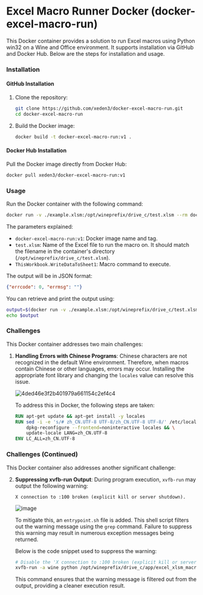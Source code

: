 # Excel Macro Runner Docker (docker-excel-macro-run)

This Docker container provides a solution to run Excel macros using Python win32 on a Wine and Office environment. It supports installation via GitHub and Docker Hub. Below are the steps for installation and usage.

### Installation

#### GitHub Installation

1. Clone the repository:

    ```bash
    git clone https://github.com/xeden3/docker-excel-macro-run.git
    cd docker-excel-macro-run
    ```

2. Build the Docker image:

    ```bash
    docker build -t docker-excel-macro-run:v1 .
    ```

#### Docker Hub Installation

Pull the Docker image directly from Docker Hub:

```bash
docker pull xeden3/docker-excel-macro-run:v1
```

### Usage

Run the Docker container with the following command:

```bash
docker run -v ./example.xlsm:/opt/wineprefix/drive_c/test.xlsm --rm docker-excel-macro-run:v1 test.xlsm ThisWorkbook.WriteDataToSheet1
```

The parameters explained:

- `docker-excel-macro-run:v1`: Docker image name and tag.
- `test.xlsm`: Name of the Excel file to run the macro on. It should match the filename in the container's directory (`/opt/wineprefix/drive_c/test.xlsm`).
- `ThisWorkbook.WriteDataToSheet1`: Macro command to execute.

The output will be in JSON format:

```json
{"errcode": 0, "errmsg": ""}
```

You can retrieve and print the output using:

```bash
output=$(docker run -v ./example.xlsm:/opt/wineprefix/drive_c/test.xlsm --rm docker-excel-macro-run:v1 test.xlsm ThisWorkbook.WriteDataToSheet1)
echo $output
```

### Challenges

This Docker container addresses two main challenges:

1. **Handling Errors with Chinese Programs**: Chinese characters are not recognized in the default Wine environment. Therefore, when macros contain Chinese or other languages, errors may occur. Installing the appropriate font library and changing the `locales` value can resolve this issue.

    ![4ded46e3f2b401979a661154c2ef4c4](https://github.com/xeden3/docker-excel-macro-run/assets/38025067/53f29124-d5ad-4a47-837b-5badecbc7ab4)

    To address this in Docker, the following steps are taken:

    ```Dockerfile
    RUN apt-get update && apt-get install -y locales
    RUN sed -i -e 's/# zh_CN.UTF-8 UTF-8/zh_CN.UTF-8 UTF-8/' /etc/locale.gen && \
        dpkg-reconfigure --frontend=noninteractive locales && \
        update-locale LANG=zh_CN.UTF-8
    ENV LC_ALL=zh_CN.UTF-8
    ```

### Challenges (Continued)

This Docker container also addresses another significant challenge:

2. **Suppressing xvfb-run Output**: During program execution, `xvfb-run` may output the following warning:

    ```
    X connection to :100 broken (explicit kill or server shutdown).
    ```
    ![image](https://github.com/xeden3/docker-excel-macro-run/assets/38025067/bb7777d0-ed07-48a7-8bbc-cca8da14413e)

    To mitigate this, an `entrypoint.sh` file is added. This shell script filters out the warning message using the `grep` command. Failure to suppress this warning may result in numerous exception messages being returned.

    Below is the code snippet used to suppress the warning:

    ```bash
    # Disable the 'X connection to :100 broken (explicit kill or server shutdown).' warning
    xvfb-run -a wine python /opt/wineprefix/drive_c/app/excel_xlsm_macro_run.py "$@" | grep -v '100 broken'
    ```

    This command ensures that the warning message is filtered out from the output, providing a cleaner execution result.
    
